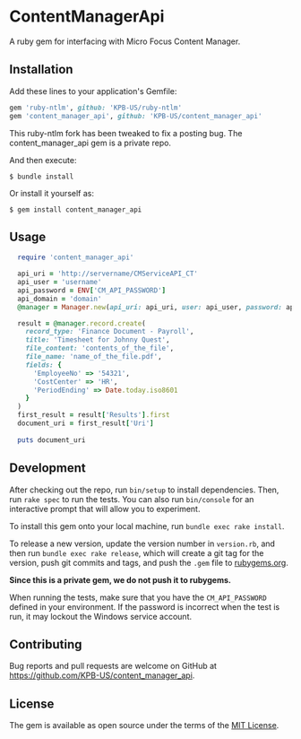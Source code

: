 # ContentManagerApi

A ruby gem for interfacing with Micro Focus Content Manager.
## Installation

Add these lines to your application's Gemfile:

```ruby
gem 'ruby-ntlm', github: 'KPB-US/ruby-ntlm'
gem 'content_manager_api', github: 'KPB-US/content_manager_api'
```

This ruby-ntlm fork has been tweaked to fix a posting bug.  The content_manager_api gem is a private repo.

And then execute:

    $ bundle install

Or install it yourself as:

    $ gem install content_manager_api

## Usage

```ruby
  require 'content_manager_api'

  api_uri = 'http://servername/CMServiceAPI_CT'
  api_user = 'username'
  api_password = ENV['CM_API_PASSWORD']
  api_domain = 'domain'
  @manager = Manager.new(api_uri: api_uri, user: api_user, password: api_password, domain: api_domain)    

  result = @manager.record.create(
    record_type: 'Finance Document - Payroll',
    title: 'Timesheet for Johnny Quest',
    file_content: 'contents_of_the_file',
    file_name: 'name_of_the_file.pdf',
    fields: { 
      'EmployeeNo' => '54321',
      'CostCenter' => 'HR',
      'PeriodEnding' => Date.today.iso8601
    }
  )
  first_result = result['Results'].first
  document_uri = first_result['Uri']
  
  puts document_uri

```

## Development

After checking out the repo, run `bin/setup` to install dependencies. Then, run `rake spec` to run the tests. You can also run `bin/console` for an interactive prompt that will allow you to experiment.

To install this gem onto your local machine, run `bundle exec rake install`. 

To release a new version, update the version number in `version.rb`, and then run `bundle exec rake release`, which will create a git tag for the version, push git commits and tags, and push the `.gem` file to [rubygems.org](https://rubygems.org).

**Since this is a private gem, we do not push it to rubygems.**

When running the tests, make sure that you have the `CM_API_PASSWORD` defined in your environment.  If the password is incorrect when the test is run, it may lockout the Windows service account.

## Contributing

Bug reports and pull requests are welcome on GitHub at https://github.com/KPB-US/content_manager_api.


## License

The gem is available as open source under the terms of the [MIT License](https://opensource.org/licenses/MIT).
